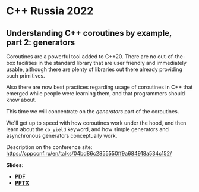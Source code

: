 # C++ Russia 2022

## Understanding C++ coroutines by example,<br>part 2: generators

Coroutines are a powerful tool added to C++20. There are no out-of-the-box facilities in the standard library that are user friendly and immediately usable, although there are plenty of libraries out there already providing such primitives.

Also there are now best practices regarding usage of coroutines in C++ that emerged while people were learning them, and that programmers should know about.

This time we will concentrate on the _generators_ part of the coroutines.

We'll get up to speed with how coroutines work under the hood, and then learn about the `co_yield` keyword, and how simple generators and asynchronous generators conceptually work.

Description on the conference site:\
[https://cppconf.ru/<wbr>en/<wbr>talks/<wbr>04bd86c2855550ff9a684918a534c152/](https://cppconf.ru/en/talks/04bd86c2855550ff9a684918a534c152/)

**Slides:**
* **[PDF](Understanding%20C++%20coroutines%20by%20example%202-generators.pdf)**
* **[PPTX](Understanding%20C++%20coroutines%20by%20example%202-generators.pptx)**